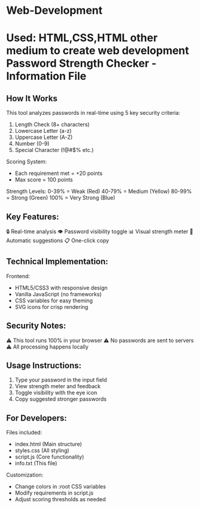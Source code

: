 # Web-Development
Used: HTML,CSS,HTML other medium to create web development
Password Strength Checker - Information File
===========================================

How It Works
-----------
This tool analyzes passwords in real-time using 5 key security criteria:

1. Length Check (8+ characters)
2. Lowercase Letter (a-z)
3. Uppercase Letter (A-Z)
4. Number (0-9)
5. Special Character (!@#$% etc.)

Scoring System:
- Each requirement met = +20 points
- Max score = 100 points

Strength Levels:
0-39%   = Weak (Red)
40-79%  = Medium (Yellow)
80-99%  = Strong (Green)
100%    = Very Strong (Blue)

Key Features:
----------------
🔒 Real-time analysis
👁️ Password visibility toggle
📊 Visual strength meter
📝 Automatic suggestions
📋 One-click copy

Technical Implementation:
-------------------------
Frontend:
- HTML5/CSS3 with responsive design
- Vanilla JavaScript (no frameworks)
- CSS variables for easy theming
- SVG icons for crisp rendering

Security Notes:
---------------
⚠️ This tool runs 100% in your browser
⚠️ No passwords are sent to servers
⚠️ All processing happens locally

Usage Instructions:
-------------------
1. Type your password in the input field
2. View strength meter and feedback
3. Toggle visibility with the eye icon
4. Copy suggested stronger passwords

For Developers:
---------------
Files included:
- index.html (Main structure)
- styles.css (All styling)
- script.js (Core functionality)
- info.txt (This file)

Customization:
- Change colors in :root CSS variables
- Modify requirements in script.js
- Adjust scoring thresholds as needed
